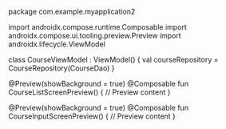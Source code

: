 package com.example.myapplication2

import androidx.compose.runtime.Composable
import androidx.compose.ui.tooling.preview.Preview
import androidx.lifecycle.ViewModel

class CourseViewModel : ViewModel() {
    val courseRepository = CourseRepository(CourseDao)
}

@Preview(showBackground = true)
@Composable
fun CourseListScreenPreview() {
    // Preview content
}

@Preview(showBackground = true)
@Composable
fun CourseInputScreenPreview() {
    // Preview content
}
